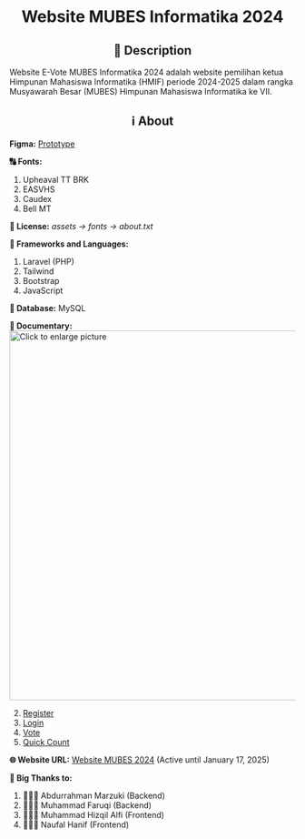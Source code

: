 <div align="center">
    <h1>Website MUBES Informatika 2024</h1>
</div>

<div align="center">
    <h2>📝 Description</h2>
</div>
    
Website E-Vote MUBES Informatika 2024 adalah website 
pemilihan ketua Himpunan Mahasiswa Informatika (HMIF) 
periode 2024-2025 dalam rangka Musyawarah Besar (MUBES) 
Himpunan Mahasiswa Informatika ke VII.

<div align="center">
    <h2>ℹ️ About</h2>
</div>

**Figma:** [Prototype](https://www.figma.com/design/VgkaqMaIDDh2IdytyGy1Gk/Website-MUBES-2024?node-id=0-1&t=fv5I9m3xOcn4Hpp4-1)

**🔠 Fonts:**
1. Upheaval TT BRK
2. EASVHS
3. Caudex
4. Bell MT

**📇 License:** *assets -> fonts -> about.txt*

**📖 Frameworks and Languages:**
1. Laravel (PHP)
2. Tailwind
3. Bootstrap
4. JavaScript

**📂 Database:** MySQL

**📑 Documentary:**
<a href="https://drive.google.com/uc?export=view&id=1cwNUlDMXA6xLdZZLV_hAIwEdvlHXpApj">
<img src="https://drive.google.com/uc?export=view&id=1cwNUlDMXA6xLdZZLV_hAIwEdvlHXpApj" style="width: 650px; max-width: 100%; height: auto" title="Click to enlarge picture" />

2. [Register](https://drive.google.com/file/d/1Q-1F_0QwUdhyBsm9QSNFLPsBjnSAkssX/view?usp=drive_link)
3. [Login](https://drive.google.com/file/d/1_bAimfhYUG0Cd9dbvRhME-vkoPa-VeTO/view?usp=drive_link)
4. [Vote](https://drive.google.com/file/d/1andKdT653DbjSc5FvvtmEfSBlJi8BqZv/view?usp=drive_link)
5. [Quick Count](https://drive.google.com/file/d/1gNieU2Tc8BdUmUUUHENazxEko5aJxIVk/view?usp=drive_link)

**🌐 Website URL:** [Website MUBES 2024](https://mubeshmif.my.id) (Active until January 17, 2025)

**🎉 Big Thanks to:**
1. 🧑🏻‍💻 Abdurrahman Marzuki (Backend)
2. 🧑🏻‍💻 Muhammad Faruqi (Backend)
3. 🧑🏻‍💻 Muhammad Hizqil Alfi (Frontend)
4. 🧑🏻‍💻 Naufal Hanif (Frontend)
